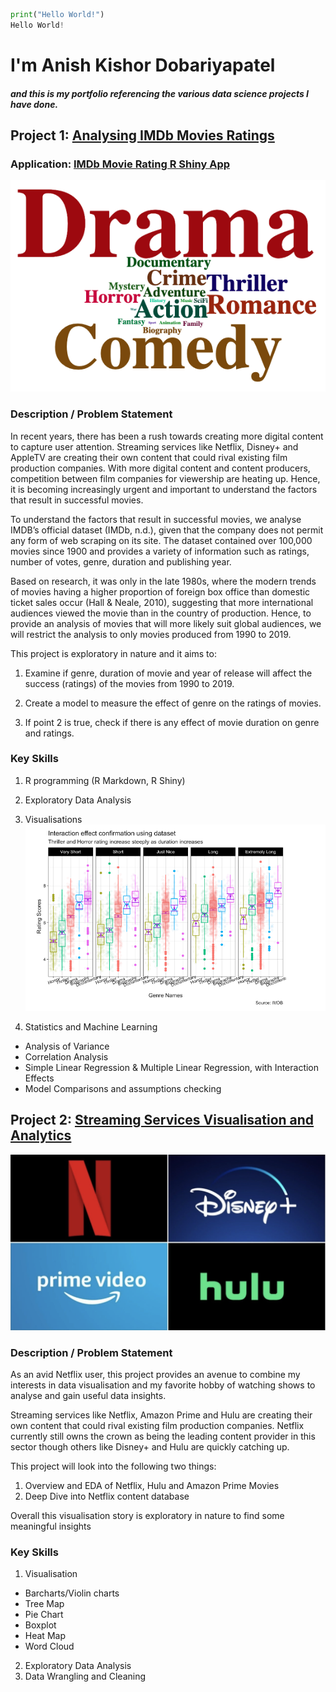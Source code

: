 ```python
print("Hello World!")
Hello World!
```

# I'm Anish Kishor Dobariyapatel
##### and this is my portfolio referencing the various data science projects I have done.

## Project 1: [Analysing IMDb Movies Ratings](https://movieanalytics.netlify.app/)
### Application: [IMDb Movie Rating R Shiny App](https://moviesmakerassistance.shinyapps.io/try_shiny_dropdown_genre_1/)
![](/images/Screenshot%202021-06-14%20at%204.26.06%20PM.png)
### Description / Problem Statement 
In recent years, there has been a rush towards creating more digital content to capture user attention. Streaming services like Netflix, Disney+ and AppleTV are creating their own content that could rival existing film production companies. With more digital content and content producers, competition between film companies for viewership are heating up. Hence, it is becoming increasingly urgent and important to understand the factors that result in successful movies.

To understand the factors that result in successful movies, we analyse IMDB’s official dataset (IMDb, n.d.), given that the company does not permit any form of web scraping on its site. The dataset contained over 100,000 movies since 1900 and provides a variety of information such as ratings, number of votes, genre, duration and publishing year.

Based on research, it was only in the late 1980s, where the modern trends of movies having a higher proportion of foreign box office than domestic ticket sales occur (Hall & Neale, 2010), suggesting that more international audiences viewed the movie than in the country of production. Hence, to provide an analysis of movies that will more likely suit global audiences, we will restrict the analysis to only movies produced from 1990 to 2019.

This project is exploratory in nature and it aims to:

1. Examine if genre, duration of movie and year of release will affect the success (ratings) of the movies from 1990 to 2019.

2. Create a model to measure the effect of genre on the ratings of movies.

3. If point 2 is true, check if there is any effect of movie duration on genre and ratings.

### Key Skills 
1. R programming (R Markdown, R Shiny)
2. Exploratory Data Analysis
3. Visualisations
![](/images/Screenshot%202021-06-14%20at%204.26.35%20PM.png) 
  
4. Statistics and Machine Learning
* Analysis of Variance
* Correlation Analysis
* Simple Linear Regression & Multiple Linear Regression, with Interaction Effects
* Model Comparisons and assumptions checking

## Project 2: [Streaming Services Visualisation and Analytics](https://rpubs.com/anishkd/streamingserviceviz)
![](/images/Screenshot%202021-06-14%20at%204.35.19%20PM.png)
### Description / Problem Statement 
As an avid Netflix user, this project provides an avenue to combine my interests in data visualisation and my favorite hobby of watching shows to analyse and gain useful data insights.

Streaming services like Netflix, Amazon Prime and Hulu are creating their own content that could rival existing film production companies. Netflix currently still owns the crown as being the leading content provider in this sector though others like Disney+ and Hulu are quickly catching up.

This project will look into the following two things:
1) Overview and EDA of Netflix, Hulu and Amazon Prime Movies
2) Deep Dive into Netflix content database

Overall this visualisation story is exploratory in nature to find some meaningful insights

### Key Skills
1. Visualisation
* Barcharts/Violin charts
* Tree Map
* Pie Chart
* Boxplot
* Heat Map
* Word Cloud
2. Exploratory Data Analysis
3. Data Wrangling and Cleaning

